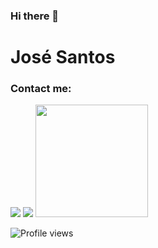 ### Hi there 👋

# José Santos 

### Contact me:

<a href="https://www.linkedin.com/in/jos%C3%A9-ant%C3%B3nio-filipe-santos-20a01a215/" target="_blank">
<img src="https://img.shields.io/badge/LinkedIn-0077B5?style=for-the-badge&logo=linkedin&logoColor=white)" ></a>
<a href="zezocas001@gmail.com" target="_blank"><img src="https://img.shields.io/badge/my email-D14836?style=for-the-badge&logo=gmail&logoColor=white" ></a>


<a href="https://github.com/zezocas0">
  <img height="180em" src="https://github-readme-stats.vercel.app/api?username=zezocas0&count_private=true&theme=tokyonight&show_icons=true" />
</a>

<!--[![Twitter Follow](https://img.shields.io/twitter/follow/sousadev?label=Follow)](https://twitter.com/sousadev)-->
![Profile views](https://gpvc.arturio.dev/zezocas0)

